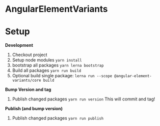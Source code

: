 # AngularElementVariants

# Setup

**Development**

1. Checkout project
2. Setup node modules `yarn install`
3. bootstrap all packages `yarn lerna bootstrap`
4. Build all packages `yarn run build`
5. Optional build single package: `lerna run --scope @angular-element-variants/core build`

**Bump Version and tag**

1. Publish changed packages `yarn run version`
   This will commit and tag!

**Publish (and bump version)**

1. Publish changed packages `yarn run publish`
